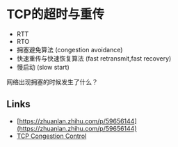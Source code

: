 # TCP的超时与重传

- RTT
- RTO
- 拥塞避免算法 (congestion avoidance)
- 快速重传与快速恢复算法 (fast retransmit,fast recovery)
- 慢启动 (slow start)

网络出现拥塞的时候发生了什么？

## Links

- [https://zhuanlan.zhihu.com/p/59656144](https://zhuanlan.zhihu.com/p/59656144)
- [TCP Congestion Control](https://datatracker.ietf.org/doc/html/rfc5681)
